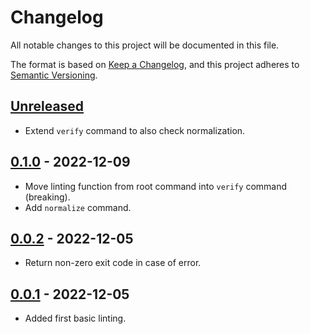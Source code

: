 # Changelog

All notable changes to this project will be documented in this file.

The format is based on [Keep a Changelog](https://keepachangelog.com/en/1.0.0/),
and this project adheres to [Semantic Versioning](https://semver.org/spec/v2.0.0.html).

## [Unreleased]

- Extend `verify` command to also check normalization.

## [0.1.0] - 2022-12-09

- Move linting function from root command into `verify` command (breaking).
- Add `normalize` command.

## [0.0.2] - 2022-12-05

- Return non-zero exit code in case of error.

## [0.0.1] - 2022-12-05

- Added first basic linting.

[Unreleased]: https://github.com/giantswarm/schemalint/compare/v0.1.0...HEAD
[0.1.0]: https://github.com/giantswarm/schemalint/compare/v0.0.2...v0.1.0
[0.0.2]: https://github.com/giantswarm/schemalint/compare/v0.0.1...v0.0.2
[0.0.1]: https://github.com/giantswarm/schemalint/releases/tag/v0.0.1
